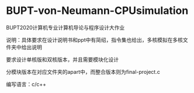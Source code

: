 # BUPT-von-Neumann-CPUsimulation
BUPT2020计算机专业计算机导论与程序设计大作业

说明：具体要求在设计说明书和ppt中有简绍，指令集也给出，多核模拟在多核文件夹中给出说明

要求设计单核版和双核版本，并且需要模块化设计

分模块版本在对应文件夹的apart中，而整合版本则为final-project.c

编写语言：c/c++
